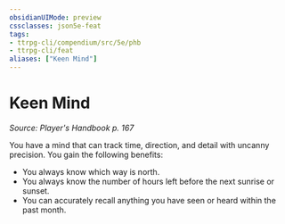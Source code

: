 ```yaml
---
obsidianUIMode: preview
cssclasses: json5e-feat
tags:
- ttrpg-cli/compendium/src/5e/phb
- ttrpg-cli/feat
aliases: ["Keen Mind"]
---
```

# Keen Mind
*Source: Player's Handbook p. 167*  

You have a mind that can track time, direction, and detail with uncanny precision. You gain the following benefits:

- You always know which way is north.  
- You always know the number of hours left before the next sunrise or sunset.  
- You can accurately recall anything you have seen or heard within the past month.